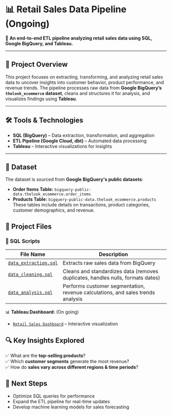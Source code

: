 # 📊 Retail Sales Data Pipeline (Ongoing)

🚀 **An end-to-end ETL pipeline analyzing retail sales data using SQL, Google BigQuery, and Tableau.**

---

## 📌 Project Overview
This project focuses on extracting, transforming, and analyzing retail sales data to uncover insights into customer behavior, product performance, and revenue trends. The pipeline processes raw data from **Google BigQuery’s `thelook_ecommerce` dataset**, cleans and structures it for analysis, and visualizes findings using **Tableau**.

---

## 🛠️ Tools & Technologies
- **SQL (BigQuery)** – Data extraction, transformation, and aggregation
- **ETL Pipeline (Google Cloud, dbt)** – Automated data processing
- **Tableau** – Interactive visualizations for insights

---

## 📂 Dataset
The dataset is sourced from **Google BigQuery's public datasets**:
- **Order Items Table:** `bigquery-public-data.thelook_ecommerce.order_items`
- **Products Table:** `bigquery-public-data.thelook_ecommerce.products`
These tables include details on transactions, product categories, customer demographics, and revenue. 

## 📂 Project Files
### **🔹 SQL Scripts**
| File Name | Description |
|-----------|-------------|
| [`data_extraction.sql`](https://github.com/KittimaRodriguez/CaseStudy/blob/main/retail-sales-pipeline/%20sql_queries/data_extraction.sql)| Extracts raw sales data from BigQuery |
| [`data_cleaning.sql`](https://github.com/KittimaRodriguez/CaseStudy/blob/main/retail-sales-pipeline/%20sql_queries/data_cleaning.sql) | Cleans and standardizes data (removes duplicates, handles nulls, formats dates) |
|[`data_analysis.sql`](https://github.com/KittimaRodriguez/CaseStudy/blob/main/retail-sales-pipeline/%20sql_queries/data_analysis.sql)  | Performs customer segmentation, revenue calculations, and sales trends analysis |


📊 **Tableau Dashboard:**  (On going)
- [`Retail Sales Dashboard`](dashboard/retail_dashboard.twbx) – Interactive visualization  

## 🔍 Key Insights Explored  
✅ What are the **top-selling products**?  
✅ Which **customer segments** generate the most revenue?  
✅ How do **sales vary across different regions & time periods**?  

## 🚀 Next Steps  
- Optimize SQL queries for performance  
- Expand the ETL pipeline for real-time updates  
- Develop machine learning models for sales forecasting  


